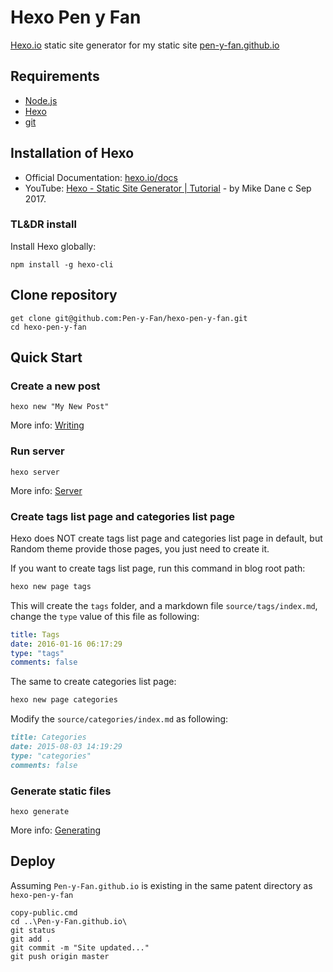 # Hexo Pen y Fan

[Hexo.io](https://hexo.io/) static site generator for my static site
 [pen-y-fan.github.io](https://pen-y-fan.github.io/)

## Requirements

- [Node.js](https://nodejs.org/en/download/)
- [Hexo](https://hexo.io/)
- [git](https://git-scm.com/downloads)

## Installation of Hexo

- Official Documentation: [hexo.io/docs](https://hexo.io/docs/)
- YouTube: [Hexo - Static Site Generator | Tutorial](https://www.youtube.com/playlist?list=PLLAZ4kZ9dFpOMJR6D25ishrSedvsguVSm) -
 by Mike Dane c Sep 2017.

### TL&DR install

Install Hexo globally:

```shell script
npm install -g hexo-cli
``` 

## Clone repository

```shell script
get clone git@github.com:Pen-y-Fan/hexo-pen-y-fan.git
cd hexo-pen-y-fan
``` 

## Quick Start

### Create a new post

```shell script
hexo new "My New Post"
```

More info: [Writing](https://hexo.io/docs/writing.html)

### Run server

```shell script
hexo server
```

More info: [Server](https://hexo.io/docs/server.html)

### Create tags list page and categories list page

Hexo does NOT create tags list page and categories list page in default, but Random theme provide those pages, you just
 need to create it.

If you want to create tags list page, run this command in blog root path:

```sh
hexo new page tags
```

This will create the `tags` folder, and a markdown file `source/tags/index.md`, change the `type` value of this file as
 following:

```yml
title: Tags
date: 2016-01-16 06:17:29
type: "tags"
comments: false
```

The same to create categories list page:

```sh
hexo new page categories
```

Modify the `source/categories/index.md` as following:

```md
title: Categories
date: 2015-08-03 14:19:29
type: "categories"
comments: false
```

### Generate static files

```shell script
hexo generate
```

More info: [Generating](https://hexo.io/docs/generating.html)

## Deploy

Assuming `Pen-y-Fan.github.io` is existing in the same patent directory as `hexo-pen-y-fan`

```shell script
copy-public.cmd
cd ..\Pen-y-Fan.github.io\
git status
git add .
git commit -m "Site updated..."
git push origin master
```

